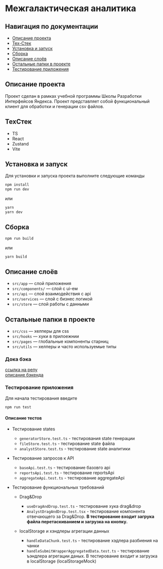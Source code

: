 # Межгалактическая аналитика

## Навигация по документации

- [Описание проекта](#описание-проекта)
- [Тех-Стек](#техстек)
- [Установка и запуск](#установка-и-запуск)
- [Сборка](#сборка)
- [Описание слоёв](#описание-слоёв)
- [Остальные папки в проекте](#остальные-папки-в-проекте)
- [Тестирование приложения](#тестирование-приложения)

## Описание проекта

Проект сделан в рамках учебной программы Школы Разработки Интерфейсов Яндекса. Проект представляет собой функциональный клиент для обработки и генерации csv файлов.

## ТехСтек

- TS
- React
- Zustand
- Vite

## Установка и запуск

Для установки и запуска проекта выполните следующие команды

```bash
npm install
npm run dev
```

или

```bash
yarn
yarn dev
```

## Сборка

```bash
npm run build
```

или

```bash
yarn build
```

## Описание слоёв

- `src/app` — слой приложения
- `src/components/` — слой с ui-ем
- `src/api` — слой взаимодействия с api
- `src/services` — слой с бизнес логикой
- `src/store` — слой работы с данными

## Остальные папки в проекте

- `src/css` — хелперы для css
- `src/hooks` — хуки в прилоежнии
- `src/pages` — глобальные компоненты старниц
- `src/utils` — хелперы и часто используемые типы

### Дока бэка

[ссылка на репу](https://github.com/etozhenerk/shri2025-back)  
[описание бэкенда](https://github.com/etozhenerk/shri2025-back/blob/main/readme.md)

### Тестирование приложения

Для начала тестирования введите

```bash
npm run test
```

#### Описание тестов

- Тестирование states

  - `generatorStore.test.ts` - тестирования state генерации
  - `fileStore.test.ts` - тестирование state файла
  - `analystStore.test.ts` - тестирование state аналитики

- Тестирование запросов к API
  - `baseApi.test.ts` - тестирование базовго api
  - `reportsApi.test.ts` - тестирование reportsApi
  - `aggregateApi.test.ts` - тестирование aggregateApi

- Тестирование функциональных требований
  - Drag&Drop
    - `useDragAndDrop.test.ts` - тестирование хука drag&drop
    - `AnalystDragAndDrop.test.tsx` - тестирование компонента отвечающего за Drag&Drop. **В тестирование входит загрука файла перетаскиванием и загрузка на кнопку.**

  - localStorage и хэндлеры агрегации данных
    - `handleDataChunk.test.ts` - тестирование хэдлера разбиения на чанки 
    - `handleSubmitWrapperAggregatedData.test.ts` - тестирование ъэндлера агрегации даных. В тестирование входит и загрузка в localStorage (localStorageMock)

  
